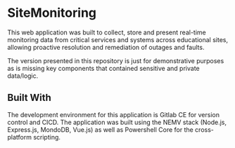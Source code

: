 # SiteMonitoring

This web application was built to collect, store and present real-time monitoring data from critical services and systems across educational sites, allowing proactive resolution and remediation of outages and faults.

The version presented in this repository is just for demonstrative purposes as is missing key components that contained sensitive and private data/logic.


## Built With

The development environment for this application is Gitlab CE for version control and CICD. The application was built using the NEMV stack (Node.js, Express.js, MondoDB, Vue.js) as well as Powershell Core for the cross-platform scripting. 

